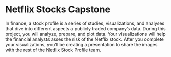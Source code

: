 # Netflix Stocks Capstone
 In finance, a stock profile is a series of studies, visualizations, and analyses that dive into different aspects a publicly traded company’s data.  During this project, you will analyze, prepare, and plot data. Your visualizations will help the financial analysts asses the risk of the Netflix stock.  After you complete your visualizations, you’ll be creating a presentation to share the images with the rest of the Netflix Stock Profile team.
